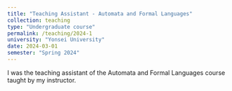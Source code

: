 ```yaml
---
title: "Teaching Assistant - Automata and Formal Languages"
collection: teaching
type: "Undergraduate course"
permalink: /teaching/2024-1
university: "Yonsei University"
date: 2024-03-01
semester: "Spring 2024"
---
```


I was the teaching assistant of the Automata and Formal Languages course
taught by my instructor.
